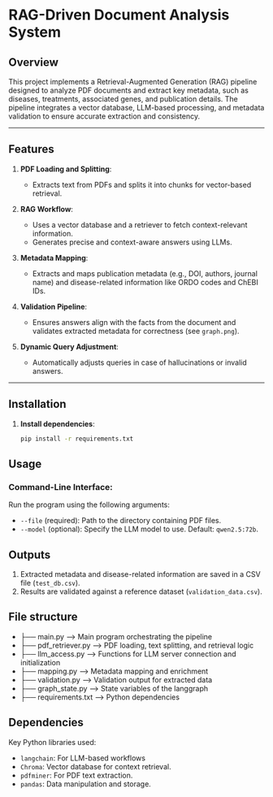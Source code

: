 # RAG-Driven Document Analysis System

## **Overview**
This project implements a Retrieval-Augmented Generation (RAG) pipeline designed to analyze PDF documents and extract key metadata, such as diseases, treatments, associated genes, and publication details. The pipeline integrates a vector database, LLM-based processing, and metadata validation to ensure accurate extraction and consistency.

---

## **Features**
1. **PDF Loading and Splitting**:
   - Extracts text from PDFs and splits it into chunks for vector-based retrieval.
   
2. **RAG Workflow**:
   - Uses a vector database and a retriever to fetch context-relevant information.
   - Generates precise and context-aware answers using LLMs.
   
3. **Metadata Mapping**:
   - Extracts and maps publication metadata (e.g., DOI, authors, journal name) and disease-related information like ORDO codes and ChEBI IDs.

4. **Validation Pipeline**:
   - Ensures answers align with the facts from the document and validates extracted metadata for correctness (see `graph.png`).

5. **Dynamic Query Adjustment**:
   - Automatically adjusts queries in case of hallucinations or invalid answers.

---

## **Installation**

1. **Install dependencies**:
   ```bash
   pip install -r requirements.txt

## **Usage**

### **Command-Line Interface**: 
Run the program using the following arguments:
- `--file` (required): Path to the directory containing PDF files.
- `--model` (optional): Specify the LLM model to use. Default: `qwen2.5:72b`.

## **Outputs**

1. Extracted metadata and disease-related information are saved in a CSV file (`test_db.csv`).
2. Results are validated against a reference dataset (`validation_data.csv`).

## **File structure**

- ├── main.py  --> Main program orchestrating the pipeline 
- ├── pdf_retriever.py            --> PDF loading, text splitting, and retrieval logic
- ├── llm_access.py               --> Functions for LLM server connection and initialization
- ├── mapping.py                  --> Metadata mapping and enrichment
- ├── validation.py               --> Validation output for extracted data
- ├── graph_state.py              --> State variables of the langgraph
- ├── requirements.txt            --> Python dependencies

## **Dependencies**
Key Python libraries used:
- `langchain`: For LLM-based workflows
- `Chroma`: Vector database for context retrieval.
- `pdfminer`: For PDF text extraction.
- `pandas`: Data manipulation and storage.








